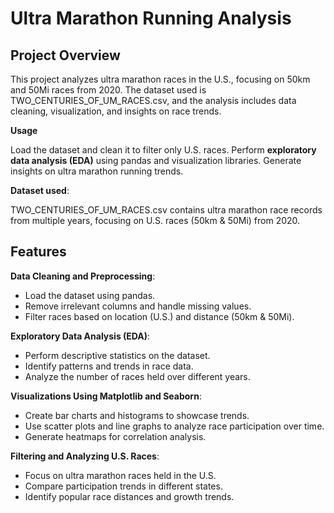 # Ultra Marathon Running Analysis

## Project Overview

This project analyzes ultra marathon races in the U.S., focusing on 50km and 50Mi races from 2020. The dataset used is TWO_CENTURIES_OF_UM_RACES.csv, and the analysis includes data cleaning, visualization, and insights on race trends.

**Usage**

Load the dataset and clean it to filter only U.S. races.
Perform **exploratory data analysis (EDA)** using pandas and visualization libraries.
Generate insights on ultra marathon running trends.

**Dataset used**:

TWO_CENTURIES_OF_UM_RACES.csv contains ultra marathon race records from multiple years, focusing on U.S. races (50km & 50Mi) from 2020.

## Features

**Data Cleaning and Preprocessing**:

- Load the dataset using pandas.
- Remove irrelevant columns and handle missing values.
- Filter races based on location (U.S.) and distance (50km & 50Mi).

**Exploratory Data Analysis (EDA)**:

- Perform descriptive statistics on the dataset.
- Identify patterns and trends in race data.
- Analyze the number of races held over different years.

**Visualizations Using Matplotlib and Seaborn**:

- Create bar charts and histograms to showcase trends.
- Use scatter plots and line graphs to analyze race participation over time.
- Generate heatmaps for correlation analysis.

**Filtering and Analyzing U.S. Races**:

- Focus on ultra marathon races held in the U.S.
- Compare participation trends in different states.
- Identify popular race distances and growth trends.
